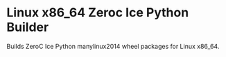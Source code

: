 Linux x86_64 Zeroc Ice Python Builder
=====================================

Builds ZeroC Ice Python manylinux2014 wheel packages for Linux x86_64.


